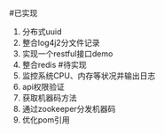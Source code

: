 #已实现
1. 分布式uuid
2. 整合log4j2分文件记录
3. 实现一个restful接口demo
3. 整合redis
#待实现
1. 监控系统CPU、内存等状况并输出日志
1. api权限验证
1. 获取机器码方法
2. 通过zookeeper分发机器码
4. 优化pom引用



